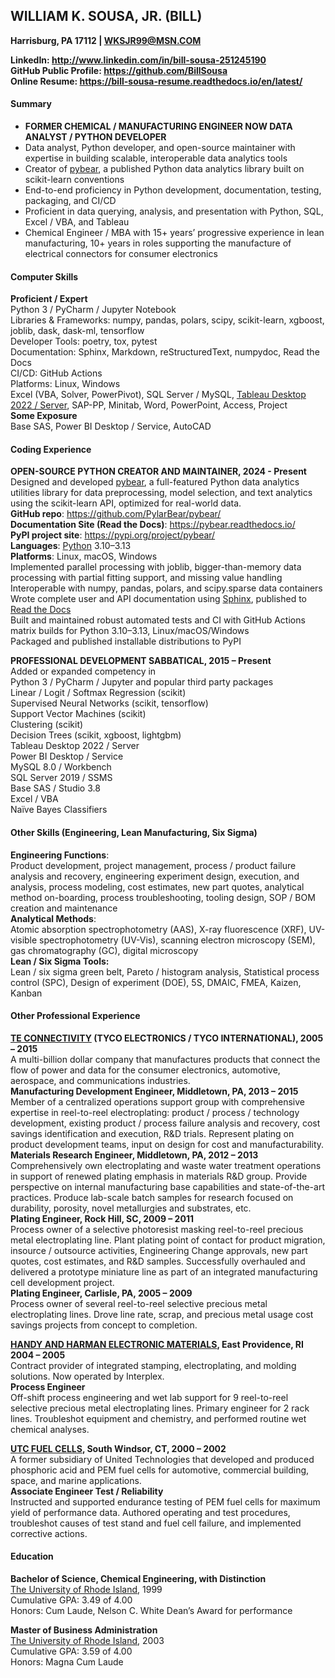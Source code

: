 ## WILLIAM K. SOUSA, JR. (BILL)
**Harrisburg, PA 17112 | WKSJR99@MSN.COM**

**LinkedIn: <http://www.linkedin.com/in/bill-sousa-251245190>** \
**GitHub Public Profile: <https://github.com/BillSousa>** \
**Online Resume: <https://bill-sousa-resume.readthedocs.io/en/latest/>**

#### Summary
- **FORMER CHEMICAL / MANUFACTURING ENGINEER NOW DATA ANALYST / PYTHON DEVELOPER**
- Data analyst, Python developer, and open-source maintainer with expertise in building scalable, interoperable data analytics tools
- Creator of [pybear](https://pypi.org/project/pybear/), a published Python data analytics library built on scikit-learn conventions
- End-to-end proficiency in Python development, documentation, testing, packaging, and CI/CD
- Proficient in data querying, analysis, and presentation with Python, SQL, Excel / VBA, and Tableau
- Chemical Engineer / MBA with 15+ years’ progressive experience in lean manufacturing, 10+ years in roles supporting the manufacture of electrical connectors for consumer electronics

#### Computer Skills
**Proficient / Expert**  
Python 3 / PyCharm / Jupyter Notebook\
Libraries & Frameworks: numpy, pandas, polars, scipy, scikit-learn, xgboost, joblib, dask, dask-ml, tensorflow\
Developer Tools: poetry, tox, pytest\
Documentation: Sphinx, Markdown, reStructuredText, numpydoc, Read the Docs\
CI/CD: GitHub Actions\
Platforms: Linux, Windows\
Excel (VBA, Solver, PowerPivot), SQL Server / MySQL, 
[Tableau Desktop 2022 / Server](<https://public.tableau.com/profile/wksjr99#!/>), SAP-PP, 
Minitab, Word, PowerPoint, Access, Project  
**Some Exposure**  
Base SAS, Power BI Desktop / Service, AutoCAD

#### Coding Experience
**OPEN-SOURCE PYTHON CREATOR AND MAINTAINER, 2024 - Present**\
Designed and developed [pybear](https://pypi.org/project/pybear/), a full-featured Python data analytics utilities library for data preprocessing, model selection, and text analytics using the scikit-learn API, optimized for real-world data.\
**GitHub repo**: <https://github.com/PylarBear/pybear/>  
**Documentation Site (Read the Docs)**: <https://pybear.readthedocs.io/>   
**PyPI project site**: <https://pypi.org/project/pybear/>\
**Languages**: [Python](<https://www.python.org/>) 3.10–3.13\
**Platforms**: Linux, macOS, Windows\
Implemented parallel processing with joblib, bigger-than-memory data processing with partial fitting support, and missing value handling\
Interoperable with numpy, pandas, polars, and scipy.sparse data containers\
Wrote complete user and API documentation using [Sphinx](<https://www.sphinx-doc.org/en/master/index.html#>), published to [Read the Docs](<https://about.readthedocs.com/>)\
Built and maintained robust automated tests and CI with GitHub Actions matrix builds for Python 3.10–3.13, Linux/macOS/Windows\
Packaged and published installable distributions to PyPI
 
**PROFESSIONAL DEVELOPMENT SABBATICAL, 2015 – Present**\
Added or expanded competency in\
Python 3 / PyCharm / Jupyter and popular third party packages\
Linear / Logit / Softmax Regression (scikit)\
Supervised Neural Networks (scikit, tensorflow)\
Support Vector Machines (scikit)\
Clustering (scikit)\
Decision Trees (scikit, xgboost, lightgbm)\
Tableau Desktop 2022 / Server\
Power BI Desktop / Service\
MySQL 8.0 / Workbench\
SQL Server 2019 / SSMS\
Base SAS / Studio 3.8\
Excel / VBA\
Naïve Bayes Classifiers

#### Other Skills (Engineering, Lean Manufacturing, Six Sigma)
**Engineering Functions**:\
Product development, project management, process / product failure analysis and recovery,
engineering experiment design, execution, and analysis, process modeling, cost estimates,
new part quotes, analytical method on-boarding, process troubleshooting, tooling design,
SOP / BOM creation and maintenance\
**Analytical Methods**:\
Atomic absorption spectrophotometry (AAS), X-ray fluorescence (XRF),
UV-visible spectrophotometry (UV-Vis), scanning electron microscopy (SEM),
gas chromatography (GC), digital microscopy\
**Lean / Six Sigma Tools:**\
Lean / six sigma green belt, Pareto / histogram analysis, Statistical process control (SPC), 
Design of experiment (DOE), 5S, DMAIC, FMEA, Kaizen, Kanban

#### Other Professional Experience
**[TE CONNECTIVITY](<https://www.te.com/en/home.html>) (TYCO ELECTRONICS / TYCO INTERNATIONAL), 2005 – 2015**\
A multi-billion dollar company that manufactures products that connect the flow of power 
and data for the consumer electronics, automotive, aerospace, and communications industries.\
**Manufacturing Development Engineer, Middletown, PA,  2013 – 2015**\
Member of a centralized operations support group with comprehensive expertise in reel-to-reel electroplating: product / process / technology development, existing product / process failure analysis and recovery, cost savings identification and execution, R&D trials.  Represent plating on product development teams, input on design for cost and manufacturability.\
**Materials Research Engineer, Middletown, PA, 2012 – 2013**\
Comprehensively own electroplating and waste water treatment operations in support of renewed plating emphasis in materials R&D group.  Provide perspective on internal manufacturing base capabilities and state-of-the-art practices.  Produce lab-scale batch samples for research focused on durability, porosity, novel metallurgies and substrates, etc.\
**Plating Engineer, Rock Hill, SC, 2009 – 2011**\
Process owner of a selective photoresist masking reel-to-reel precious metal electroplating line.  Plant plating point of contact for product migration, insource / outsource activities, Engineering Change approvals, new part quotes, cost estimates, and R&D samples.  Successfully overhauled and delivered a prototype miniature line as part of an integrated manufacturing cell development project.\
**Plating Engineer, Carlisle, PA, 2005 – 2009**\
Process owner of several reel-to-reel selective precious metal electroplating lines.  Drove line rate, scrap, and precious metal usage cost savings projects from concept to completion.

**[HANDY AND HARMAN ELECTRONIC MATERIALS](<https://interplex.com/>), East Providence, RI 2004 – 2005**\
Contract provider of integrated stamping, electroplating, and molding solutions.  Now operated by Interplex.\
**Process Engineer**\
Off-shift process engineering and wet lab support for 9 reel-to-reel selective precious metal electroplating lines.  Primary engineer for 2 rack lines.  Troubleshot equipment and chemistry, and performed routine wet chemical analyses.

**[UTC FUEL CELLS](<https://www.rtx.com/>), South Windsor, CT, 2000 – 2002**\
A former subsidiary of United Technologies that developed and produced phosphoric acid and PEM fuel cells for automotive, commercial building, space, and marine applications.\
**Associate Engineer Test / Reliability**\
Instructed and supported endurance testing of PEM fuel cells for maximum yield of performance data.  Authored operating and test procedures, troubleshot causes of test stand and fuel cell failure, and implemented corrective actions.

#### Education
**Bachelor of Science, Chemical Engineering, with Distinction**\
[The University of Rhode Island](<https://web.uri.edu/cheme/>), 1999\
Cumulative GPA: 3.49 of 4.00\
Honors: Cum Laude, Nelson C. White Dean’s Award for performance

**Master of Business Administration**\
[The University of Rhode Island](<https://web.uri.edu/business/>), 2003\
Cumulative GPA: 3.59 of 4.00\
Honors: Magna Cum Laude